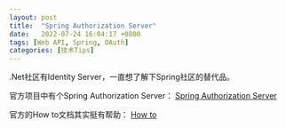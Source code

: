 ```yaml
---
layout: post
title:  "Spring Authorization Server"
date:   2022-07-24 16:04:17 +0800
tags: [Web API, Spring, OAuth]
categories: [技术Tips]
---
```


.Net社区有Identity Server，一直想了解下Spring社区的替代品。

官方项目中有个Spring Authorization Server： 
[Spring Authorization Server](https://spring.io/projects/spring-authorization-server)

官方的How to文档其实挺有帮助：
[How to](https://docs.spring.io/spring-authorization-server/docs/current/reference/html/how-to.html)

